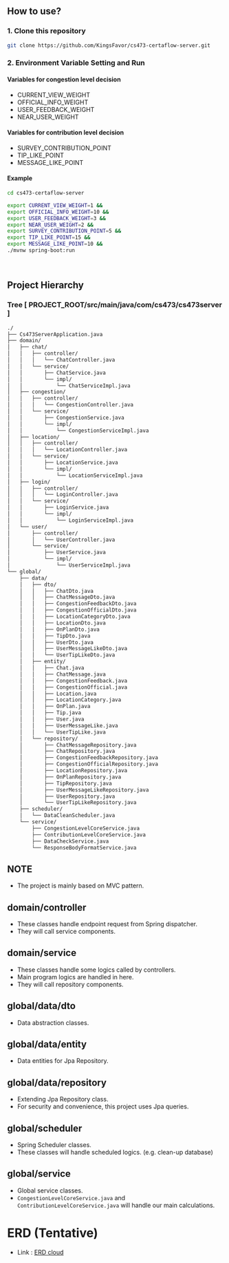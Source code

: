## How to use?

### 1.  Clone this repository
```bash
git clone https://github.com/KingsFavor/cs473-certaflow-server.git
```


### 2.  Environment Variable Setting and Run
#### Variables for congestion level decision
- CURRENT_VIEW_WEIGHT
- OFFICIAL_INFO_WEIGHT
- USER_FEEDBACK_WEIGHT
- NEAR_USER_WEIGHT

#### Variables for contribution level decision
- SURVEY_CONTRIBUTION_POINT
- TIP_LIKE_POINT
- MESSAGE_LIKE_POINT

#### Example
```bash
cd cs473-certaflow-server
```
```bash
export CURRENT_VIEW_WEIGHT=1 &&
export OFFICIAL_INFO_WEIGHT=10 &&
export USER_FEEDBACK_WEIGHT=3 &&
export NEAR_USER_WEIGHT=2 &&
export SURVEY_CONTRIBUTION_POINT=5 &&
export TIP_LIKE_POINT=15 &&
export MESSAGE_LIKE_POINT=10 &&
./mvnw spring-boot:run
```

<br />

## Project Hierarchy

### Tree [ PROJECT_ROOT/src/main/java/com/cs473/cs473server ]

```bash
./
├── Cs473ServerApplication.java
├── domain/
│   ├── chat/
│   │   ├── controller/
│   │   │   └── ChatController.java
│   │   └── service/
│   │       ├── ChatService.java
│   │       └── impl/
│   │           └── ChatServiceImpl.java
│   ├── congestion/
│   │   ├── controller/
│   │   │   └── CongestionController.java
│   │   └── service/
│   │       ├── CongestionService.java
│   │       └── impl/
│   │           └── CongestionServiceImpl.java
│   ├── location/
│   │   ├── controller/
│   │   │   └── LocationController.java
│   │   └── service/
│   │       ├── LocationService.java
│   │       └── impl/
│   │           └── LocationServiceImpl.java
│   ├── login/
│   │   ├── controller/
│   │   │   └── LoginController.java
│   │   └── service/
│   │       ├── LoginService.java
│   │       └── impl/
│   │           └── LoginServiceImpl.java
│   └── user/
│       ├── controller/
│       │   └── UserController.java
│       └── service/
│           ├── UserService.java
│           └── impl/
│               └── UserServiceImpl.java
└── global/
    ├── data/
    │   ├── dto/
    │   │   ├── ChatDto.java
    │   │   ├── ChatMessageDto.java
    │   │   ├── CongestionFeedbackDto.java
    │   │   ├── CongestionOfficialDto.java
    │   │   ├── LocationCategoryDto.java
    │   │   ├── LocationDto.java
    │   │   ├── OnPlanDto.java
    │   │   ├── TipDto.java
    │   │   ├── UserDto.java
    │   │   ├── UserMessageLikeDto.java
    │   │   └── UserTipLikeDto.java
    │   ├── entity/
    │   │   ├── Chat.java
    │   │   ├── ChatMessage.java
    │   │   ├── CongestionFeedback.java
    │   │   ├── CongestionOfficial.java
    │   │   ├── Location.java
    │   │   ├── LocationCategory.java
    │   │   ├── OnPlan.java
    │   │   ├── Tip.java
    │   │   ├── User.java
    │   │   ├── UserMessageLike.java
    │   │   └── UserTipLike.java
    │   └── repository/
    │       ├── ChatMessageRepository.java
    │       ├── ChatRepository.java
    │       ├── CongestionFeedbackRepository.java
    │       ├── CongestionOfficialRepository.java
    │       ├── LocationRepository.java
    │       ├── OnPlanRepository.java
    │       ├── TipRepository.java
    │       ├── UserMessageLikeRepository.java
    │       ├── UserRepository.java
    │       └── UserTipLikeRepository.java
    ├── scheduler/
    │   └── DataCleanScheduler.java
    └── service/
        ├── CongestionLevelCoreService.java
        ├── ContributionLevelCoreService.java
        ├── DataCheckService.java
        └── ResponseBodyFormatService.java
```
## NOTE
- The project is mainly based on MVC pattern.


## domain/controller
- These classes handle endpoint request from Spring dispatcher.
- They will call service components.

## domain/service
- These classes handle some logics called by controllers.
- Main program logics are handled in here.
- They will call repository components.

## global/data/dto
- Data abstraction classes.

## global/data/entity
- Data entities for Jpa Repository.

## global/data/repository
- Extending Jpa Repository class.
- For security and convenience, this project uses Jpa queries.

## global/scheduler
- Spring Scheduler classes.
- These classes will handle scheduled logics. (e.g. clean-up database)

## global/service
- Global service classes.
- ```CongestionLevelCoreService.java``` and ```ContributionLevelCoreService.java``` will handle our main calculations.


# ERD (Tentative)

- Link : [ERD cloud](https://www.erdcloud.com/d/hddQX3gGYH9h4jFM3)